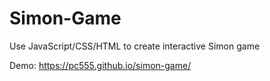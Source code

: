 # Simon-Game
Use JavaScript/CSS/HTML to create interactive Simon game

Demo:
https://pc555.github.io/simon-game/